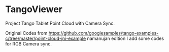 # TangoViewer
Project Tango Tablet Point Cloud with Camera Sync.

Original Codes from https://github.com/googlesamples/tango-examples-c/tree/master/point-cloud-jni-example namanujan edition
I add some codes for RGB Camera sync.
